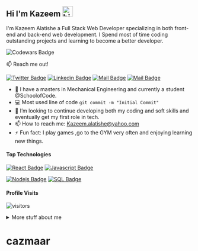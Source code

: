 ## Hi I'm Kazeem <img src="https://user-images.githubusercontent.com/1303154/88677602-1635ba80-d120-11ea-84d8-d263ba5fc3c0.gif" width="28px" alt="hi">

I'm Kazeem Alatishe a Full Stack Web Developer specializing in both front-end and back-end web development. I Spend most of time coding outstanding projects and learning to become a better developer.

![Codewars Badge](https://www.codewars.com/users/cazmaars/badges/micro)

:mailbox: Reach me out!

[![Twitter Badge](https://img.shields.io/badge/-@Cazmaars-1ca0f1?style=flat&labelColor=1ca0f1&logo=twitter&logoColor=white&link=https://twitter.com/Ipenywis)](https://twitter.com/cazmaars)  [![Linkedin Badge](https://img.shields.io/badge/-Kazeem-0e76a8?style=flat&labelColor=0e76a8&logo=linkedin&logoColor=white)](https://www.linkedin.com/in/kazeem-alatishe/) [![Mail Badge](https://img.shields.io/badge/-@cazmaars-e84393?style=flat&labelColor=e84393&logo=instagram&logoColor=white)](https://www.instagram.com/cazmaars/) [![Mail Badge](https://img.shields.io/badge/-kazeem-c0392b?style=flat&labelColor=c0392b&logo=gmail&logoColor=white)](mailto:kazeem.alatishe@yahoo.com)

<!-- TODO: Add last video link -->

- 🔭 I have a masters in Mechanical Engineering and currently a student @SchoolofCode.
- :computer: Most used line of code `git commit -m "Initial Commit"`
- 🤔 I’m looking to continue developing both my coding and soft skills and eventually get my first role in tech.
- 📫 How to reach me: Kazeem.alatishe@yahoo.com
- ⚡ Fun fact: I play games ,go to the GYM very often and enjoying learning new things.

#### Top Technologies

<!-- TODO: Make technologies links takes you to repositories -->

[![React Badge](https://img.shields.io/badge/-React-61DBFB?style=for-the-badge&labelColor=black&logo=react&logoColor=61DBFB)](#) 
[![Javascript Badge](https://img.shields.io/badge/-Javascript-F0DB4F?style=for-the-badge&labelColor=black&logo=javascript&logoColor=F0DB4F)](#) 
<!-- [![Typescript Badge](https://img.shields.io/badge/-Typescript-007acc?style=for-the-badge&labelColor=black&logo=typescript&logoColor=007acc)](#)  -->
[![Nodejs Badge](https://img.shields.io/badge/-Nodejs-3C873A?style=for-the-badge&labelColor=black&logo=node.js&logoColor=3C873A)](#) 
[![SQL Badge](https://img.shields.io/badge/-SQL-e535ab?style=for-the-badge&labelColor=black&logo=node.js&logoColor=e535ab)](#)



<!-- #### Bizness
- :paperclip: [My Resume/CV](https://github.com/ipenywis/ipenywis/blob/master/resumes/resume%20v1.0.pdf)
- :email: ipenywis@gmail.com -->


#### Profile Visits 

![visitors](https://visitor-badge.glitch.me/badge?page_id=cazmaar.cazmaar)

<details>
<summary>
  More stuff about me
</summary>

<br >

I love getting to meet people, writing codes and working in a team because i believe you need to work in a great team in order to get tasks done. 

#### Coding Stats

<!--START_SECTION:waka-->

```txt
TypeScript   19 hrs 58 mins  ██████████████████▒░░░░░░   72.95 %
JSON         4 hrs 28 mins   ████░░░░░░░░░░░░░░░░░░░░░   16.34 %
JavaScript   2 hrs 30 mins   ██▒░░░░░░░░░░░░░░░░░░░░░░   09.17 %
Bash         13 mins         ▒░░░░░░░░░░░░░░░░░░░░░░░░   00.81 %
HTML         9 mins          ░░░░░░░░░░░░░░░░░░░░░░░░░   00.59 %
```

<!--END_SECTION:waka-->

#### Github Stats

![Kazeem's github stats](https://github-readme-stats.vercel.app/api?username=cazmaar&count_private=true&theme=tokyonight&hide=prs)

</details>


[reactplaylist]: https://www.youtube.com/watch?v=KxXXEL-k47Y&list=PLvXDmnBbOF7RnYiZvDwl2Pzcs2kfi10wd
[vscodetutorial]: https://www.youtube.com/watch?v=Bkie2ai8qeE&t=8s
[htmltutorial]: https://www.youtube.com/watch?v=VK6MXVxOsws&t=27s
[javascripttutorial]: https://www.youtube.com/watch?v=D-LHKvmX37E
# cazmaar
